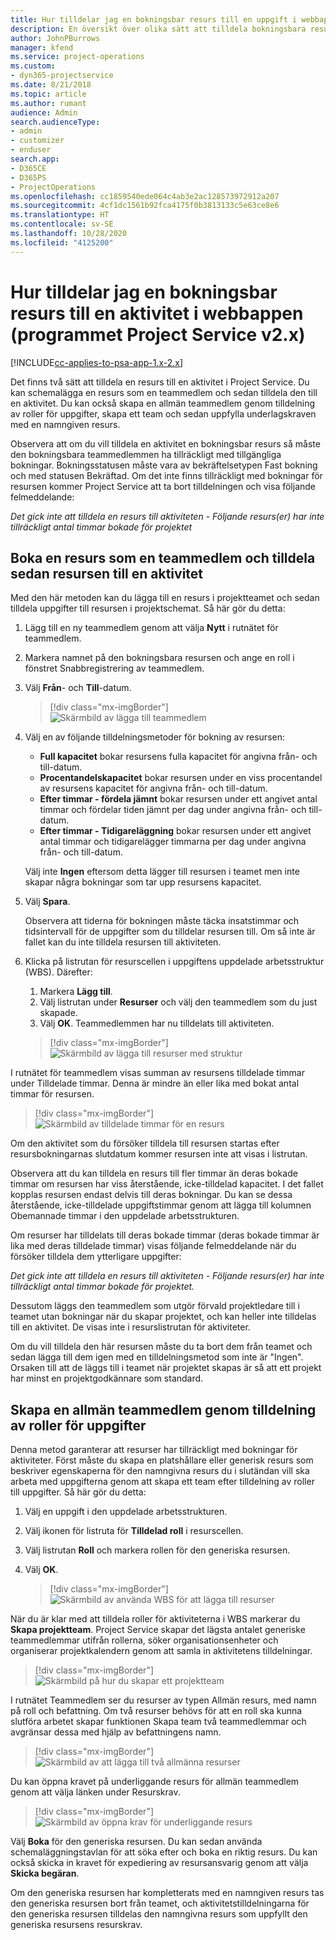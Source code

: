 ```yaml
---
title: Hur tilldelar jag en bokningsbar resurs till en uppgift i webbappen
description: En översikt över olika sätt att tilldela bokningsbara resurser.
author: JohnPBurrows
manager: kfend
ms.service: project-operations
ms.custom:
- dyn365-projectservice
ms.date: 8/21/2018
ms.topic: article
ms.author: rumant
audience: Admin
search.audienceType:
- admin
- customizer
- enduser
search.app:
- D365CE
- D365PS
- ProjectOperations
ms.openlocfilehash: cc1859540ede064c4ab3e2ac128573972912a207
ms.sourcegitcommit: 4cf1dc1561b92fca4175f0b3813133c5e63ce8e6
ms.translationtype: HT
ms.contentlocale: sv-SE
ms.lasthandoff: 10/28/2020
ms.locfileid: "4125200"
---
```

# <a name="how-do-i-assign-a-bookable-resource-to-a-task-in-the-web-app-project-service-app-v2x"></a>Hur tilldelar jag en bokningsbar resurs till en aktivitet i webbappen (programmet Project Service v2.x)

[!INCLUDE[cc-applies-to-psa-app-1.x-2.x](../includes/cc-applies-to-psa-app-1x-2x.md)]

Det finns två sätt att tilldela en resurs till en aktivitet i Project Service. Du kan schemalägga en resurs som en teammedlem och sedan tilldela den till en aktivitet. Du kan också skapa en allmän teammedlem genom tilldelning av roller för uppgifter, skapa ett team och sedan uppfylla underlagskraven med en namngiven resurs.

Observera att om du vill tilldela en aktivitet en bokningsbar resurs så måste den bokningsbara teammedlemmen ha tillräckligt med tillgängliga bokningar. Bokningsstatusen måste vara av bekräftelsetypen Fast bokning och med statusen Bekräftad. Om det inte finns tillräckligt med bokningar för resursen kommer Project Service att ta bort tilldelningen och visa följande felmeddelande:

*Det gick inte att tilldela en resurs till aktiviteten - Följande resurs(er) har inte tillräckligt antal timmar bokade för projektet*

## <a name="book-a-resource-as-a-team-member-and-then-assign-the-resource-to-a-task"></a>Boka en resurs som en teammedlem och tilldela sedan resursen till en aktivitet

Med den här metoden kan du lägga till en resurs i projektteamet och sedan tilldela uppgifter till resursen i projektschemat. Så här gör du detta:
1.  Lägg till en ny teammedlem genom att välja **Nytt** i rutnätet för teammedlem.
2.  Markera namnet på den bokningsbara resursen och ange en roll i fönstret Snabbregistrering av teammedlem.
3.  Välj **Från**- och **Till**-datum.

    > [!div class="mx-imgBorder"] 
    > ![Skärmbild av lägga till teammedlem](media/FAQ-Resources-to-Tasks2-1.png "Skärmbild av lägga till teammedlem")
 
4.  Välj en av följande tilldelningsmetoder för bokning av resursen:
    - **Full kapacitet** bokar resursens fulla kapacitet för angivna från- och till-datum.
    - **Procentandelskapacitet** bokar resursen under en viss procentandel av resursens kapacitet för angivna från- och till-datum.
    - **Efter timmar - fördela jämnt** bokar resursen under ett angivet antal timmar och fördelar tiden jämnt per dag under angivna från- och till-datum.
    - **Efter timmar - Tidigareläggning** bokar resursen under ett angivet antal timmar och tidigarelägger timmarna per dag under angivna från- och till-datum.

    Välj inte **Ingen** eftersom detta lägger till resursen i teamet men inte skapar några bokningar som tar upp resursens kapacitet.
5.  Välj **Spara**.

    Observera att tiderna för bokningen måste täcka insatstimmar och tidsintervall för de uppgifter som du tilldelar resursen till. Om så inte är fallet kan du inte tilldela resursen till aktiviteten.

6.  Klicka på listrutan för resurscellen i uppgiftens uppdelade arbetsstruktur (WBS). Därefter: 

    1. Markera **Lägg till**.
    2. Välj listrutan under **Resurser** och välj den teammedlem som du just skapade.
    3. Välj **OK**. Teammedlemmen har nu tilldelats till aktiviteten.

    > [!div class="mx-imgBorder"] 
    > ![Skärmbild av lägga till resurser med struktur](media/FAQ-Resources-to-Tasks2-2.png "Skärmbild av lägga till resurser med WBS")
 
I rutnätet för teammedlem visas summan av resursens tilldelade timmar under Tilldelade timmar. Denna är mindre än eller lika med bokat antal timmar för resursen. 

> [!div class="mx-imgBorder"] 
> ![Skärmbild av tilldelade timmar för en resurs](media/FAQ-Resources-to-Tasks2-3.png "Skärmbild av tilldelade timmar för en resurs")
 
Om den aktivitet som du försöker tilldela till resursen startas efter resursbokningarnas slutdatum kommer resursen inte att visas i listrutan.

Observera att du kan tilldela en resurs till fler timmar än deras bokade timmar om resursen har viss återstående, icke-tilldelad kapacitet. I det fallet kopplas resursen endast delvis till deras bokningar. Du kan se dessa återstående, icke-tilldelade uppgiftstimmar genom att lägga till kolumnen Obemannade timmar i den uppdelade arbetsstrukturen.

Om resurser har tilldelats till deras bokade timmar (deras bokade timmar är lika med deras tilldelade timmar) visas följande felmeddelande när du försöker tilldela dem ytterligare uppgifter:

*Det gick inte att tilldela en resurs till aktiviteten - Följande resurs(er) har inte tillräckligt antal timmar bokade för projektet.*

Dessutom läggs den teammedlem som utgör förvald projektledare till i teamet utan bokningar när du skapar projektet, och kan heller inte tilldelas till en aktivitet. De visas inte i resurslistrutan för aktiviteter.

Om du vill tilldela den här resursen måste du ta bort dem från teamet och sedan lägga till dem igen med en tilldelningsmetod som inte är "Ingen". Orsaken till att de läggs till i teamet när projektet skapas är så att ett projekt har minst en projektgodkännare som standard.

## <a name="create-a-generic-team-member-through-role-assignment-on-tasks"></a>Skapa en allmän teammedlem genom tilldelning av roller för uppgifter

Denna metod garanterar att resurser har tillräckligt med bokningar för aktiviteter. Först måste du skapa en platshållare eller generisk resurs som beskriver egenskaperna för den namngivna resurs du i slutändan vill ska arbeta med uppgifterna genom att skapa ett team efter tilldelning av roller till uppgifter. Så här gör du detta:

1. Välj en uppgift i den uppdelade arbetsstrukturen.
2. Välj ikonen för listruta för **Tilldelad roll** i resurscellen.
3. Välj listrutan **Roll** och markera rollen för den generiska resursen.
4. Välj **OK**.

    > [!div class="mx-imgBorder"] 
    > ![Skärmbild av använda WBS för att lägga till resurser](media/FAQ-Resources-to-Tasks2-4.png "Skärmbild av använda WBS för att lägga till resurser")
 
När du är klar med att tilldela roller för aktiviteterna i WBS markerar du **Skapa projektteam**. Project Service skapar det lägsta antalet generiske teammedlemmar utifrån rollerna, söker organisationsenheter och organiserar projektkalendern genom att samla in aktivitetens tilldelningar.

> [!div class="mx-imgBorder"] 
> ![Skärmbild på hur du skapar ett projektteam](media/FAQ-Resources-to-Tasks2-5.png "Skärmbild på hur du skapar ett projektteam")
 
I rutnätet Teammedlem ser du resurser av typen Allmän resurs, med namn på roll och befattning. Om två resurser behövs för att en roll ska kunna slutföra arbetet skapar funktionen Skapa team två teammedlemmar och avgränsar dessa med hjälp av befattningens namn.

> [!div class="mx-imgBorder"] 
> ![Skärmbild av att lägga till två allmänna resurser](media/FAQ-Resources-to-Tasks2-6.png "Skärmbild av att lägga till två allmänna resurser")
 
Du kan öppna kravet på underliggande resurs för allmän teammedlem genom att välja länken under Resurskrav.

> [!div class="mx-imgBorder"] 
> ![Skärmbild av öppna krav för underliggande resurs](media/FAQ-Resources-to-Tasks2-7.png "Skärmbild av öppna krav för underliggande resurs")

Välj **Boka** för den generiska resursen. Du kan sedan använda schemaläggningstavlan för att söka efter och boka en riktig resurs. Du kan också skicka in kravet för expediering av resursansvarig genom att välja **Skicka begäran**.

Om den generiska resursen har kompletterats med en namngiven resurs tas den generiska resursen bort från teamet, och aktivitetstilldelningarna för den generiska resursen tilldelas den namngivna resurs som uppfyllt den generiska resursens resurskrav.
 

